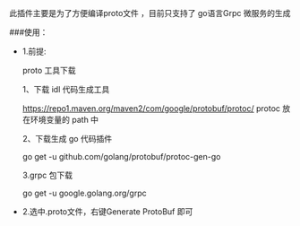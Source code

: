 此插件主要是为了方便编译proto文件 ，目前只支持了 go语言Grpc 微服务的生成

###使用：
* 1.前提:
    
    
    proto 工具下载
    
    
    1、下载 idl 代码生成工具
    
    
    https://repo1.maven.org/maven2/com/google/protobuf/protoc/ protoc 放在环境变量的 path 中
    
    
    2、下载生成 go 代码插件
    
    
    go get -u github.com/golang/protobuf/protoc-gen-go
    
    3.grpc 包下载
    
    go get -u google.golang.org/grpc
    
* 2.选中.proto文件，右键Generate ProtoBuf 即可
